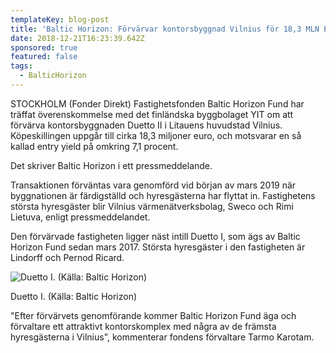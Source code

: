 ```yaml
---
templateKey: blog-post
title: 'Baltic Horizon: Förvärvar kontorsbyggnad Vilnius för 18,3 MLN EUR'
date: 2018-12-21T16:23:39.642Z
sponsored: true
featured: false
tags:
  - BalticHorizon
---
```

STOCKHOLM (Fonder Direkt) Fastighetsfonden Baltic Horizon Fund har träffat överenskommelse med det finländska byggbolaget YIT om att förvärva kontorsbyggnaden Duetto II i Litauens huvudstad Vilnius. Köpeskillingen uppgår till cirka 18,3 miljoner euro, och motsvarar en så kallad entry yield på omkring 7,1 procent.

Det skriver Baltic Horizon i ett pressmeddelande.

Transaktionen förväntas vara genomförd vid början av mars 2019 när byggnationen är färdigställd och hyresgästerna har flyttat in. Fastighetens största hyresgäster blir Vilnius värmenätverksbolag, Sweco och Rimi Lietuva, enligt pressmeddelandet.

Den förvärvade fastigheten ligger näst intill Duetto I, som ägs av Baltic Horizon Fund sedan mars 2017. Största hyresgäster i den fastigheten är Lindorff och Pernod Ricard.

![Duetto I. (Källa: Baltic Horizon)](/img/564838501.png)

<span class="image-caption">Duetto I. (Källa: Baltic Horizon)</span>

"Efter förvärvets genomförande kommer Baltic Horizon Fund äga och förvaltare ett attraktivt kontorskomplex med några av de främsta hyresgästerna i Vilnius", kommenterar fondens förvaltare Tarmo Karotam.
